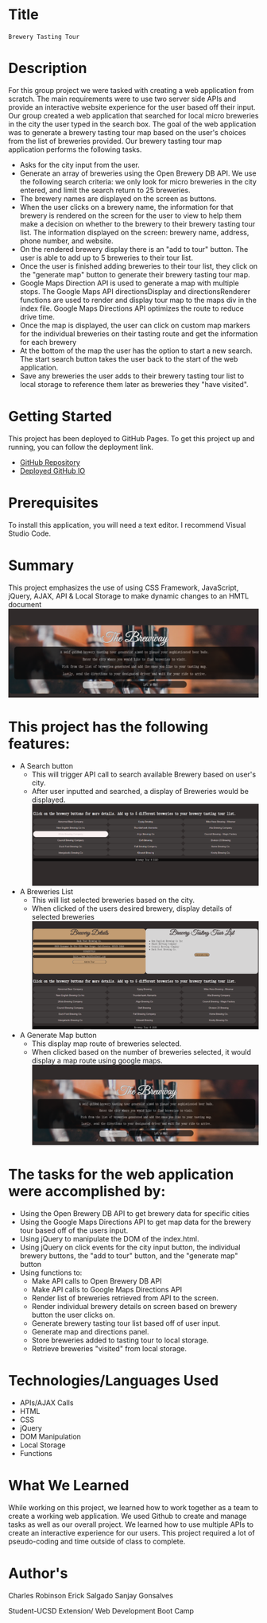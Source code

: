 # Title
    Brewery Tasting Tour
    
# Description
For this group project we were tasked with creating a web application from scratch. The main requirements were to use two server side APIs and provide an interactive website experience for the user based off their input. Our group created a web application that searched for local micro breweries in the city the user typed in the search box. The goal of the web application was to generate a brewery tasting tour map based on the user's choices from the list of breweries provided. Our brewery tasting tour map application performs the following tasks.
   + Asks for the city input from the user.
   + Generate an array of breweries using the Open Brewery DB API. We use the following search criteria: we only look for micro breweries in the city entered, and limit the search return to 25 breweries.
   + The brewery names are displayed on the screen as buttons.
   + When the user clicks on a brewery name, the information for that brewery is rendered on the screen for the user to view to help them make a decision on whether to the brewery to their brewery tasting tour list. The information displayed on the screen: brewery name, address, phone number, and website.
   + On the rendered brewery display there is an "add to tour" button. The user is able to add up to 5 breweries to their tour list.
   + Once the user is finished adding breweries to their tour list, they click on the "generate map" button to generate their brewery tasting tour map.
   + Google Maps Direction API is used to generate a map with multiple stops. The Google Maps API directionsDisplay and directionsRenderer functions are used to render and display tour map to the maps div in the index file. Google Maps Directions API optimizes the route to reduce drive time.
   + Once the map is displayed, the user can click on custom map markers for the individual breweries on their tasting route and get the information for each brewery
   + At the bottom of the map the user has the option to start a new search. The start search button takes the user back to the start of the web application.
   + Save any breweries the user adds to their brewery tasting tour list to local storage to reference them later as breweries they "have visited".

# Getting Started
This project has been deployed to GitHub Pages. To get this project up and running, you can follow the deployment link.
   + [GitHub Repository](https://github.com/CDRobinsonIII/brewery-tour.git) 
   + [Deployed GitHub IO](https://cdrobinsoniii.github.io/brewery-tour/)

# Prerequisites
To install this application, you will need a text editor. I recommend Visual Studio Code.

# Summary
This project emphasizes the use of using CSS Framework, JavaScript, jQuery, AJAX, API & Local Storage to make dynamic changes to an HMTL document
  ![ScreenshotIntro](./Screenshot1.jpg)
  
# This project has the following features:
+ A Search button
    - This will trigger API call to search available Brewery based on user's city.
    - After user inputted and searched, a display of Breweries would be displayed.
    ![ScreenshotSelect](./Screenshot2.jpg)
+ A Breweries List 
    - This will list selected breweries based on the city.
    - When clicked of the users desired brewery, display details of selected breweries
     ![Screenshotdisplay](./Screenshot3.jpg)
 + A Generate Map button
    - This display map route of breweries selected.
    - When clicked based on the number of breweries selected, it would display a map route using google maps.
     ![Screenshotdisplay](./Screenshot1.jpg)

# The tasks for the web application were accomplished by:
 + Using the Open Brewery DB API to get brewery data for specific cities
 + Using the Google Maps Directions API to get map data for the brewery tour based off of the users input.
 + Using jQuery to manipulate the DOM of the index.html.
 + Using jQuery on click events for the city input button, the individual brewery buttons, the "add to tour" button, and the "generate map" button
 + Using functions to:
    - Make API calls to Open Brewery DB API
    - Make API calls to Google Maps Directions API
    - Render list of breweries retrieved from API to the screen.
    - Render individual brewery details on screen based on brewery button the user clicks on.
    - Generate brewery tasting tour list based off of user input.
    - Generate map and directions panel.
    - Store breweries added to tasting tour to local storage.
    - Retrieve breweries "visited" from local storage.
    

# Technologies/Languages Used
   + APIs/AJAX Calls
   + HTML
   + CSS
   + jQuery
   + DOM Manipulation
   + Local Storage
   + Functions
    
# What We Learned

While working on this project, we learned how to work together as a team to create a working web application. We used Github to create and manage tasks as well as our overall project. We learned how to use multiple APIs to create an interactive experience for our users. This project required a lot of pseudo-coding and time outside of class to complete. 

# Author's
  Charles Robinson
  Erick Salgado
  Sanjay Gonsalves
  
  Student-UCSD Extension/
  Web Development Boot Camp

